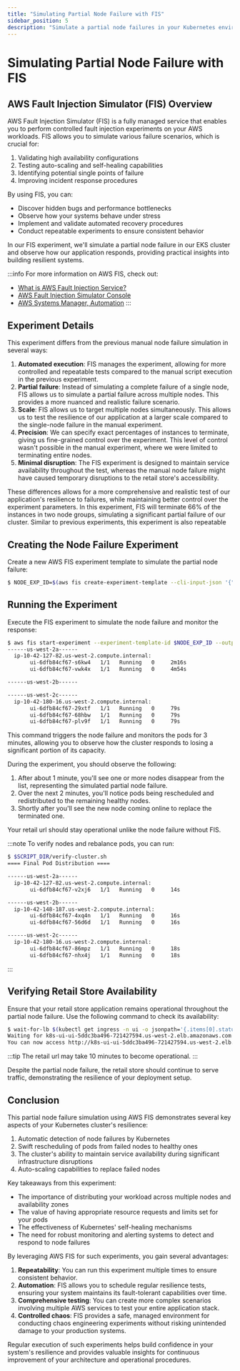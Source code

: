 ```yaml
---
title: "Simulating Partial Node Failure with FIS"
sidebar_position: 5
description: "Simulate a partial node failures in your Kubernetes environment using AWS Fault Injection Simulator to test application resiliency."
---
```


# Simulating Partial Node Failure with FIS

## AWS Fault Injection Simulator (FIS) Overview

AWS Fault Injection Simulator (FIS) is a fully managed service that enables you to perform controlled fault injection experiments on your AWS workloads. FIS allows you to simulate various failure scenarios, which is crucial for:

1. Validating high availability configurations
2. Testing auto-scaling and self-healing capabilities
3. Identifying potential single points of failure
4. Improving incident response procedures

By using FIS, you can:

- Discover hidden bugs and performance bottlenecks
- Observe how your systems behave under stress
- Implement and validate automated recovery procedures
- Conduct repeatable experiments to ensure consistent behavior

In our FIS experiment, we'll simulate a partial node failure in our EKS cluster and observe how our application responds, providing practical insights into building resilient systems.

:::info
For more information on AWS FIS, check out:

- [What is AWS Fault Injection Service?](https://docs.aws.amazon.com/fis/latest/userguide/what-is.html)
- [AWS Fault Injection Simulator Console](https://console.aws.amazon.com/fis/home)
- [AWS Systems Manager, Automation](https://console.aws.amazon.com/systems-manager/automation/executions)
  :::

## Experiment Details

This experiment differs from the previous manual node failure simulation in several ways:

1. **Automated execution**: FIS manages the experiment, allowing for more controlled and repeatable tests compared to the manual script execution in the previous experiment.
2. **Partial failure**: Instead of simulating a complete failure of a single node, FIS allows us to simulate a partial failure across multiple nodes. This provides a more nuanced and realistic failure scenario.
3. **Scale**: FIS allows us to target multiple nodes simultaneously. This allows us to test the resilience of our application at a larger scale compared to the single-node failure in the manual experiment.
4. **Precision**: We can specify exact percentages of instances to terminate, giving us fine-grained control over the experiment. This level of control wasn't possible in the manual experiment, where we were limited to terminating entire nodes.
5. **Minimal disruption**: The FIS experiment is designed to maintain service availability throughout the test, whereas the manual node failure might have caused temporary disruptions to the retail store's accessibility.

These differences allows for a more comprehensive and realistic test of our application's resilience to failures, while maintaining better control over the experiment parameters. In this experiment, FIS will terminate 66% of the instances in two node groups, simulating a significant partial failure of our cluster. Similar to previous experiments, this experiment is also repeatable

## Creating the Node Failure Experiment

Create a new AWS FIS experiment template to simulate the partial node failure:

```bash
$ NODE_EXP_ID=$(aws fis create-experiment-template --cli-input-json '{"description":"NodeDeletion","targets":{"Nodegroups-Target-1":{"resourceType":"aws:eks:nodegroup","resourceTags":{"eksctl.cluster.k8s.io/v1alpha1/cluster-name":"eks-workshop"},"selectionMode":"COUNT(2)"}},"actions":{"nodedeletion":{"actionId":"aws:eks:terminate-nodegroup-instances","parameters":{"instanceTerminationPercentage":"66"},"targets":{"Nodegroups":"Nodegroups-Target-1"}}},"stopConditions":[{"source":"none"}],"roleArn":"'$FIS_ROLE_ARN'","tags":{"ExperimentSuffix": "'$RANDOM_SUFFIX'"}}' --output json | jq -r '.experimentTemplate.id')
```

## Running the Experiment

Execute the FIS experiment to simulate the node failure and monitor the response:

```bash timeout=240 wait=30
$ aws fis start-experiment --experiment-template-id $NODE_EXP_ID --output json && SECONDS=0; while [ $SECONDS -lt 180 ]; do clear; $SCRIPT_DIR/get-pods-by-az.sh; sleep 1; done
------us-west-2a------
  ip-10-42-127-82.us-west-2.compute.internal:
       ui-6dfb84cf67-s6kw4   1/1   Running   0     2m16s
       ui-6dfb84cf67-vwk4x   1/1   Running   0     4m54s

------us-west-2b------

------us-west-2c------
  ip-10-42-180-16.us-west-2.compute.internal:
       ui-6dfb84cf67-29xtf   1/1   Running   0     79s
       ui-6dfb84cf67-68hbw   1/1   Running   0     79s
       ui-6dfb84cf67-plv9f   1/1   Running   0     79s
```

This command triggers the node failure and monitors the pods for 3 minutes, allowing you to observe how the cluster responds to losing a significant portion of its capacity.

During the experiment, you should observe the following:

1. After about 1 minute, you'll see one or more nodes disappear from the list, representing the simulated partial node failure.
2. Over the next 2 minutes, you'll notice pods being rescheduled and redistributed to the remaining healthy nodes.
3. Shortly after you'll see the new node coming online to replace the terminated one.

Your retail url should stay operational unlike the node failure without FIS.

:::note
To verify nodes and rebalance pods, you can run:

```bash timeout=240 wait=30
$ $SCRIPT_DIR/verify-cluster.sh
==== Final Pod Distribution ====

------us-west-2a------
  ip-10-42-127-82.us-west-2.compute.internal:
       ui-6dfb84cf67-v2xj6   1/1   Running   0     14s

------us-west-2b------
  ip-10-42-148-187.us-west-2.compute.internal:
       ui-6dfb84cf67-4xq4n   1/1   Running   0     16s
       ui-6dfb84cf67-56d6d   1/1   Running   0     16s

------us-west-2c------
  ip-10-42-180-16.us-west-2.compute.internal:
       ui-6dfb84cf67-86mpz   1/1   Running   0     18s
       ui-6dfb84cf67-nhx4j   1/1   Running   0     18s
```

:::

## Verifying Retail Store Availability

Ensure that your retail store application remains operational throughout the partial node failure. Use the following command to check its availability:

```bash timeout=600 wait=30
$ wait-for-lb $(kubectl get ingress -n ui -o jsonpath='{.items[0].status.loadBalancer.ingress[0].hostname}')
Waiting for k8s-ui-ui-5ddc3ba496-721427594.us-west-2.elb.amazonaws.com...
You can now access http://k8s-ui-ui-5ddc3ba496-721427594.us-west-2.elb.amazonaws.com
```

:::tip
The retail url may take 10 minutes to become operational.
:::

Despite the partial node failure, the retail store should continue to serve traffic, demonstrating the resilience of your deployment setup.

## Conclusion

This partial node failure simulation using AWS FIS demonstrates several key aspects of your Kubernetes cluster's resilience:

1. Automatic detection of node failures by Kubernetes
2. Swift rescheduling of pods from failed nodes to healthy ones
3. The cluster's ability to maintain service availability during significant infrastructure disruptions
4. Auto-scaling capabilities to replace failed nodes

Key takeaways from this experiment:

- The importance of distributing your workload across multiple nodes and availability zones
- The value of having appropriate resource requests and limits set for your pods
- The effectiveness of Kubernetes' self-healing mechanisms
- The need for robust monitoring and alerting systems to detect and respond to node failures

By leveraging AWS FIS for such experiments, you gain several advantages:

1. **Repeatability**: You can run this experiment multiple times to ensure consistent behavior.
2. **Automation**: FIS allows you to schedule regular resilience tests, ensuring your system maintains its fault-tolerant capabilities over time.
3. **Comprehensive testing**: You can create more complex scenarios involving multiple AWS services to test your entire application stack.
4. **Controlled chaos**: FIS provides a safe, managed environment for conducting chaos engineering experiments without risking unintended damage to your production systems.

Regular execution of such experiments helps build confidence in your system's resilience and provides valuable insights for continuous improvement of your architecture and operational procedures.
